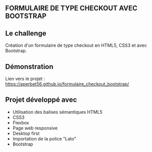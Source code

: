 ## FORMULAIRE DE TYPE CHECKOUT AVEC BOOTSTRAP

## Le challenge

Création d'un formulaire de type checkout en HTML5, CSS3 et avec Bootstrap.

## Démonstration

Lien vers le projet : https://aperbet56.github.io/formulaire_checkout_bootstrap/

## Projet développé avec

- Utilisation des balises sémantiques HTML5
- CSS3
- Flexbox
- Page web responsive
- Desktop first
- Importation de la police "Lato"
- Bootstrap
